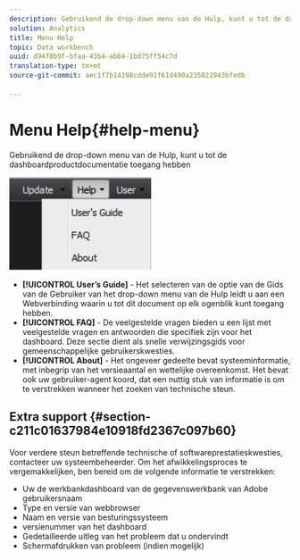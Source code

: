 ```yaml
---
description: Gebruikend de drop-down menu van de Hulp, kunt u tot de dashboardproductdocumentatie toegang hebben
solution: Analytics
title: Menu Help
topic: Data workbench
uuid: d94f8b9f-bfaa-43b4-ab64-1bd75ff54c7d
translation-type: tm+mt
source-git-commit: aec1f7b14198cdde91f61d490a235022943bfedb

---
```



# Menu Help{#help-menu}

Gebruikend de drop-down menu van de Hulp, kunt u tot de dashboardproductdocumentatie toegang hebben

![](assets/help.png)

* **[!UICONTROL User’s Guide]** - Het selecteren van de optie van de Gids van de Gebruiker van het drop-down menu van de Hulp leidt u aan een Webverbinding waarin u tot dit document op elk ogenblik kunt toegang hebben.
* **[!UICONTROL FAQ]** - De veelgestelde vragen bieden u een lijst met veelgestelde vragen en antwoorden die specifiek zijn voor het dashboard. Deze sectie dient als snelle verwijzingsgids voor gemeenschappelijke gebruikerskwesties.
* **[!UICONTROL About]** - Het ongeveer gedeelte bevat systeeminformatie, met inbegrip van het versieaantal en wettelijke overeenkomst. Het bevat ook uw gebruiker-agent koord, dat een nuttig stuk van informatie is om te verstrekken wanneer het zoeken van technische steun.

## Extra support {#section-c211c01637984e10918fd2367c097b60}

Voor verdere steun betreffende technische of softwareprestatieskwesties, contacteer uw systeembeheerder. Om het afwikkelingsproces te vergemakkelijken, ben bereid om de volgende informatie te verstrekken:

* Uw de werkbankdashboard van de gegevenswerkbank van Adobe gebruikersnaam
* Type en versie van webbrowser
* Naam en versie van besturingssysteem
* versienummer van het dashboard
* Gedetailleerde uitleg van het probleem dat u ondervindt
* Schermafdrukken van probleem (indien mogelijk)

